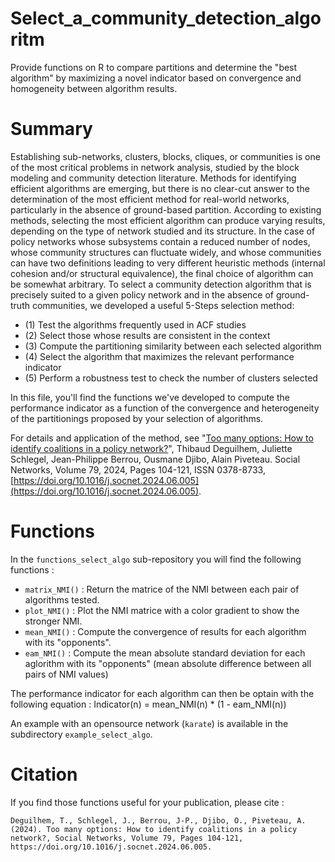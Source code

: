 # Select_a_community_detection_algoritm
Provide functions on R to compare partitions and determine the "best algorithm" by maximizing a novel indicator based on convergence and homogeneity between algorithm results.

# Summary
Establishing sub-networks, clusters, blocks, cliques, or communities is one of the most critical problems in network analysis, studied by the block modeling and community detection literature. Methods for identifying efficient algorithms are emerging, but there is no clear-cut answer to the determination of the most efficient method for real-world networks, particularly in the absence of ground-based partition. According to existing methods, selecting the most efficient algorithm can produce varying results, depending on the type of network studied and its structure. In the case of policy networks whose subsystems contain a reduced number of nodes, whose community structures can fluctuate widely, and whose communities can have two definitions leading to very different heuristic methods (internal cohesion and/or structural equivalence), the final choice of algorithm can be somewhat arbitrary. 
To select a community detection algorithm that is precisely suited to a given policy network and in the absence of ground-truth communities, we developed a useful 5-Steps selection method:

  - (1) Test the algorithms frequently used in ACF studies
  - (2) Select those whose results are consistent in the context
  - (3) Compute the partitioning similarity between each selected algorithm
  - (4) Select the algorithm that maximizes the relevant performance indicator
  - (5) Perform a robustness test to check the number of clusters selected

In this file, you'll find the functions we've developed to compute the performance indicator as a function of the convergence and heterogeneity of the partitionings proposed by your selection of algorithms.

For details and application of the method, see "[Too many options: How to identify coalitions in a policy network?](https://www.sciencedirect.com/science/article/pii/S0378873324000376)", Thibaud Deguilhem, Juliette Schlegel, Jean-Philippe Berrou, Ousmane Djibo, Alain Piveteau. Social Networks, Volume 79, 2024, Pages 104-121, ISSN 0378-8733, [https://doi.org/10.1016/j.socnet.2024.06.005](https://doi.org/10.1016/j.socnet.2024.06.005).

# Functions
In the `functions_select_algo` sub-repository you will find the following functions : 

  - `matrix_NMI()` : Return the matrice of the NMI between each pair of algorithms tested.
  - `plot_NMI()` : Plot the NMI matrice with a color gradient to show the stronger NMI.
  - `mean_NMI()` : Compute the convergence of results for each algorithm with its "opponents".
  - `eam_NMI()` : Compute the mean absolute standard deviation for each aglorithm with its "opponents" (mean absolute difference between all pairs of NMI values)

The performance indicator for each algorithm can then be optain with the following equation : Indicator(n) = mean_NMI(n) * (1 - eam_NMI(n))

An example with an opensource network (`karate`) is available in the subdirectory `example_select_algo`.

# Citation
If you find those functions useful for your publication, please cite : 

```
Deguilhem, T., Schlegel, J., Berrou, J-P., Djibo, O., Piveteau, A. (2024). Too many options: How to identify coalitions in a policy network?, Social Networks, Volume 79, Pages 104-121, https://doi.org/10.1016/j.socnet.2024.06.005.
```
